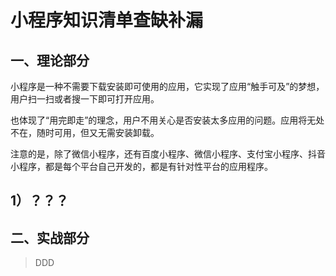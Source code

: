 # 小程序知识清单查缺补漏

## 一、理论部分

小程序是一种不需要下载安装即可使用的应用，它实现了应用“触手可及”的梦想，用户扫一扫或者搜一下即可打开应用。

也体现了“用完即走”的理念，用户不用关心是否安装太多应用的问题。应用将无处不在，随时可用，但又无需安装卸载。

注意的是，除了微信小程序，还有百度小程序、微信小程序、支付宝小程序、抖音小程序，都是每个平台自己开发的，都是有针对性平台的应用程序。

## 1）？？？

## 二、实战部分

> DDD
